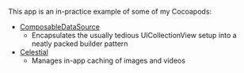 This app is an in-practice example of some of my Cocoapods:

* [ComposableDataSource](https://github.com/ChrishonWyllie/ComposableDataSource)
  * Encapsulates the usually tedious UICollectionView setup into a neatly packed builder pattern
* [Celestial](https://github.com/ChrishonWyllie/Celestial)
  * Manages in-app caching of images and videos
